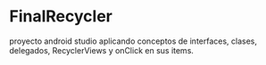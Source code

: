 # FinalRecycler
proyecto android studio aplicando conceptos de interfaces, clases, delegados, RecyclerViews y onClick en sus items.
